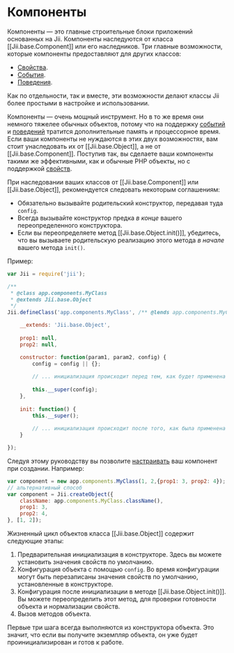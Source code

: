 Компоненты
=========

Компоненты — это главные строительные блоки приложений основанных на Jii. Компоненты наследуются от класса
[[Jii.base.Component]] или его наследников. Три главные возможности, которые компоненты предоставляют для других классов:

* [Свойства](concept-properties).
* [События](concept-events).
* [Поведения](concept-behaviors).

Как по отдельности, так и вместе, эти возможности делают классы Jii более простыми в настройке и использовании.

Компоненты — очень мощный инструмент. Но в то же время они немного тяжелее обычных объектов, потому что на поддержку
[событий](concept-events) и [поведений](concept-behaviors) тратится дополнительные память и процессорное время.
Если ваши компоненты не нуждаются в этих двух возможностях, вам стоит унаследовать их от [[Jii.base.Object]],
а не от [[Jii.base.Component]]. Поступив так, вы сделаете ваши компоненты такими же эффективными, как и обычные PHP объекты,
но с поддержкой [свойств](concept-properties).

При наследовании ваших классов от [[Jii.base.Component]] или [[Jii.base.Object]], рекомендуется следовать некоторым
соглашениям:

- Обязательно вызывайте родительский конструктор, передавая туда `config`.
- Всегда вызывайте конструктор предка *в конце* вашего переопределенного конструктора.
- Если вы переопределяете метод [[Jii.base.Object.init()]], убедитесь, что вы вызываете родительскую реализацию этого
  метода *в начале* вашего метода `init()`.

Пример:

```js
var Jii = require('jii');

/**
 * @class app.components.MyClass
 * @extends Jii.base.Object
 */
Jii.defineClass('app.components.MyClass', /** @lends app.components.MyClass.prototype */{

	__extends: 'Jii.base.Object',
	
	prop1: null,
	prop2: null,

    constructor: function(param1, param2, config) {
        config = config || {};
        
        // ... инициализация происходит перед тем, как будет применена конфигурация.
        
        this.__super(config);
    },
    
    init: function() {
        this.__super();
        
        // ... инициализация происходит после того, как была применена конфигурация.
    }

});
```

Следуя этому руководству вы позволите [настраивать](concept-configurations) ваш компонент при создании. Например:

```js
var component = new app.components.MyClass(1, 2,{prop1: 3, prop2: 4});
// альтернативный способ
var component = Jii.createObject({
    className: app.components.MyClass.className(),
    prop1: 3,
    prop2: 4,
}, [1, 2]);
```

Жизненный цикл объектов класса [[Jii.base.Object]] содержит следующие этапы:

1. Предварительная инициализация в конструкторе. Здесь вы можете установить значения свойств по умолчанию.
2. Конфигурация объекта с помощью `config`. Во время конфигурации могут быть перезаписаны значения свойств по умолчанию,
   установленные в конструкторе.
3. Конфигурация после инициализации в методе [[Jii.base.Object.init()]]. Вы можете переопределить этот метод,
   для проверки готовности объекта и нормализации свойств.
4. Вызов методов объекта.

Первые три шага всегда выполняются из конструктора объекта. Это значит, что если вы получите экземпляр объекта, он уже
будет проинициализирован и готов к работе.